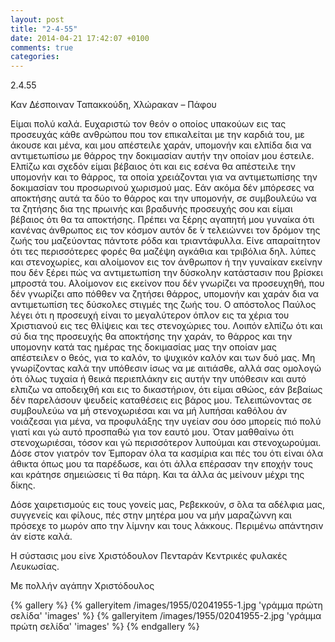 ```yaml
---
layout: post
title: "2-4-55"
date: 2014-04-21 17:42:07 +0100
comments: true
categories:
---
```


2.4.55

Καν Δέσποιναν Ταπακκούδη, Χλώρακαν – Πάφου

Είμαι πολύ καλά. Ευχαριστώ τον θεόν ο οποίος υπακούων εις τας προσευχάς κάθε ανθρώπου που τον επικαλείται με την καρδιά του, με άκουσε και μένα, και μου απέστειλε χαράν, υπομονήν και ελπίδα δια να αντιμετωπίσω με θάρρος την δοκιμασίαν αυτήν την οποίαν μου έστειλε. Ελπίζω και σχεδόν είμαι βέβαιος ότι και εις εσένα θα απέστειλε την υπομονήν και το θάρρος, τα οποία χρειάζονται για να αντιμετωπίσης την δοκιμασίαν του προσωρινού χωρισμού μας. Εάν ακόμα δέν μπόρεσες να αποκτήσης αυτά τα δύο το θάρρος και την υπομονήν, σε συμβουλεύω να τα ζητήσης δια της πρωινής και βραδυνής προσευχής σου και είμαι βέβαιος ότι θα τα αποκτήσης. Πρέπει να ξέρης αγαπητή μου γυναίκα ότι κανένας άνθρωπος εις τον κόσμον αυτόν δε ́ν τελειώννει τον δρόμον της ζωής του μαζεύοντας πάντοτε ρόδα και τριαντάφυλλα. Είνε απαραίτητον ότι τες περισσότερες φορές θα μαζέψη αγκάθια και τριβόλια δηλ. λύπες και στενοχωρίες, και αλοίμονον εις τον άνθρωπον ή την γυναίκαν εκείνην που δέν ξέρει πώς να αντιμετωπίση την δύσκολην κατάστασιν που βρίσκει μπροστά του. Αλοίμονον εις εκείνον που δέν γνωρίζει να προσευχηθή, που δέν γνωρίζει απο πόθθεν να ζητήσει θάρρος, υπομονήν και χαράν δια να αντιμετωπίση τες δύσκολες στιγμές της ζωής του. Ο απόστολος Παύλος λέγει ότι η προσευχή είναι το μεγαλύτερον όπλον εις τα χέρια του Χριστιανού εις τες θλίψεις και τες στενοχώριες του. Λοιπόν ελπίζω ότι και σύ δια της προσευχής θα αποκτήσης την χαράν, το θάρρος και την υπομονην κατά τας ημέρας της δοκιμασίας μας την οποίαν μας απέστειλεν ο θεός, για το καλόν, το ψυχικόν καλόν και των δυό μας. Μη γνωρίζοντας καλά την υπόθεσιν ίσως να με αιτιάσθε, αλλά σας ομολογώ ότι όλως τυχαία ή θεικά περιεπλάκην εις αυτήν την υπόθεσιν και αυτό ελπιζω να αποδειχθή και εις το δικαστήριον, ότι είμαι αθώος, εάν βεβαίως δέν παρελάσουν ψευδείς καταθέσεις εις βάρος μου. Τελειπώνοντας σε συμβουλεύω να μή στενοχωριέσαι και να μή λυπήσαι καθόλου άν νοιάζεσαι για μένα, να προφυλάξης την υγείαν σου όσο μπορείς πιό πολύ γιατί και γώ αυτό προσπαθώ για τον εαυτό μου. Όταν μαθθαίνω ότι στενοχωριέσαι, τόσον και γώ περισσότερον λυπούμαι και στενοχωρούμαι. Δόσε στον γιατρόν τον Έμποραν όλα τα κασμίρια και πές του ότι είναι όλα άθικτα όπως μου τα παρέδωσε, και ότι άλλα επέρασαν την εποχήν τους και κράτησε σημειώσεις τί θα πάρη. Και τα άλλα άς μείνουν μέχρι της δίκης.

Δόσε χαιρετισμούς εις τους γονείς μας, Ρεβεκκούν, σ ́όλα τα αδέλφια μας, συγγενείς και φίλους, πές στην μητέρα μου να μήν μαραζώννη και πρόσεχε το μωρόν απο την λίμνην και τους λάκκους. Περιμένω απάντησιν άν είστε καλά.

Η σύστασις μου είνε Χριστόδουλον Πενταράν Κεντρικές φυλακές Λευκωσίας.

Με πολλήν αγάπην Χριστόδουλος


{% gallery %}
 {% galleryitem /images/1955/02041955-1.jpg 'γράμμα πρώτη σελίδα' 'images' %}
 {% galleryitem /images/1955/02041955-2.jpg 'γράμμα πρώτη σελίδα' 'images' %}
{% endgallery %}
